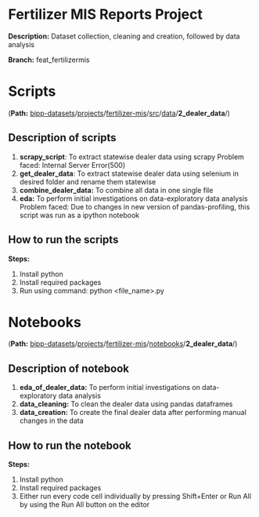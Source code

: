 # Fertilizer MIS Reports Project
**Description:** Dataset collection, cleaning and creation, followed by data analysis

**Branch:** feat_fertilizermis

 # Scripts
 (**Path:** [bipp-datasets](https://github.com/bippisb/bipp-datasets/tree/feat_fertilizermis)/[projects](https://github.com/bippisb/bipp-datasets/tree/feat_fertilizermis/projects)/[fertilizer-mis](https://github.com/bippisb/bipp-datasets/tree/feat_fertilizermis/projects/fertilizer-mis)/[src](https://github.com/bippisb/bipp-datasets/tree/feat_fertilizermis/projects/fertilizer-mis/src)/[data](https://github.com/bippisb/bipp-datasets/tree/feat_fertilizermis/projects/fertilizer-mis/src/data)/**2_dealer_data**/)

## Description of scripts
1. **scrapy_script**: To extract statewise dealer data using scrapy
		Problem faced: Internal Server Error(500)
2. **get_dealer_data**: To extract statewise dealer data using selenium in desired folder and rename them statewise
3. **combine_dealer_data:** To combine all data in one single file
4. **eda:** To perform initial investigations on data-exploratory data analysis
		Problem faced: Due to changes in new version of pandas-profiling, this script was run as a ipython notebook

## How to run the scripts

**Steps:**
1. Install python
2. Install required packages
3. Run using command: python <file_name>.py

# Notebooks
(**Path:** [bipp-datasets](https://github.com/bippisb/bipp-datasets/tree/feat_fertilizermis)/[projects](https://github.com/bippisb/bipp-datasets/tree/feat_fertilizermis/projects)/[fertilizer-mis](https://github.com/bippisb/bipp-datasets/tree/feat_fertilizermis/projects/fertilizer-mis)/[notebooks](https://github.com/bippisb/bipp-datasets/tree/feat_fertilizermis/projects/fertilizer-mis/notebooks)/**2_dealer_data**/)
## Description of notebook

1. **eda_of_dealer_data:** To perform initial investigations on data-exploratory data analysis
2. **data_cleaning:** To clean the dealer data using pandas dataframes
3. **data_creation:** To create the final dealer data after performing manual changes in the data
## How to run the notebook
**Steps:**
1. Install python
2. Install required packages
3. Either run every code cell individually by pressing Shift+Enter or Run All by using the Run All button on the editor
